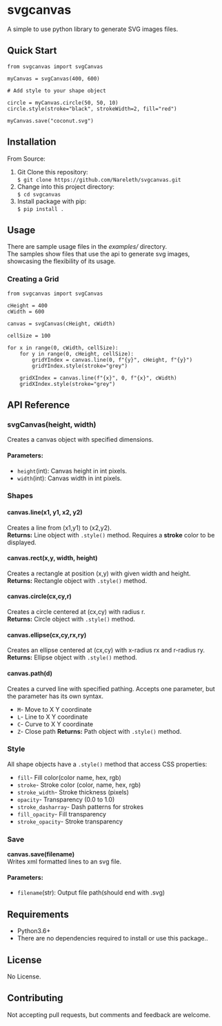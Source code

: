 # svgcanvas
A simple to use python library to generate SVG images files.  

## Quick Start
```
from svgcanvas import svgCanvas

myCanvas = svgCanvas(400, 600)

# Add style to your shape object

circle = myCanvas.circle(50, 50, 10)
circle.style(stroke="black", strokeWidth=2, fill="red")

myCanvas.save("coconut.svg")
```

## Installation
From Source:  
1. Git Clone this repository:  
```$ git clone https://github.com/Nareleth/svgcanvas.git```
1. Change into this project directory:  
```$ cd svgcanvas```
1. Install package with pip:  
```$ pip install .```


## Usage
There are sample usage files in the *examples/* directory.  
The samples show files that use the api to generate svg images, showcasing the flexibility of its usage.
### Creating a Grid
```
from svgcanvas import svgCanvas

cHeight = 400
cWidth = 600

canvas = svgCanvas(cHeight, cWidth)

cellSize = 100

for x in range(0, cWidth, cellSize):
    for y in range(0, cHeight, cellSize):
        gridYIndex = canvas.line(0, f"{y}", cHeight, f"{y}")
        gridYIndex.style(stroke="grey")

    gridXIndex = canvas.line(f"{x}", 0, f"{x}", cWidth)
    gridXIndex.style(stroke="grey")
```

## API Reference
### svgCanvas(height, width)  
Creates a canvas object with specified dimensions.  
#### Parameters:
- ```height```(int): Canvas height in int pixels.
- ```width```(int): Canvas width in int pixels.

### Shapes
#### canvas.line(x1, y1, x2, y2)
Creates a line from (x1,y1) to (x2,y2).  
**Returns:** Line object with ```.style()``` method. Requires a **stroke** color to be displayed.

#### canvas.rect(x,y, width, height)
Creates a rectangle at position (x,y) with given width and height.  
**Returns:** Rectangle object with ```.style()``` method.

#### canvas.circle(cx,cy,r)
Creates a circle centered at (cx,cy) with radius r.  
**Returns:** Circle object with ```.style()``` method.

#### canvas.ellipse(cx,cy,rx,ry)
Creates an ellipse centered at (cx,cy) with x-radius rx and r-radius ry.  
**Returns:** Ellipse object with ```.style()``` method.


#### canvas.path(d)
Creates a curved line with specified pathing. Accepts one parameter, but the parameter has its own syntax.
- ```M```- Move to X Y coordinate
- ```L```- Line to X Y coordinate
- ```C```- Curve to X Y coordinate
- ```Z```- Close path
**Returns:** Path object with ```.style()``` method.


### Style
All shape objects have a ```.style()``` method that access CSS properties:
- ```fill```- Fill color(color name, hex, rgb)
- ```stroke```- Stroke color (color, name, hex, rgb)
- ```stroke_width```- Stroke thickness (pixels)
- ```opacity```- Transparency (0.0 to 1.0)
- ```stroke_dasharray```- Dash patterns for strokes
- ```fill_opacity```- Fill transparency
- ```stroke_opacity```- Stroke transparency

### Save
**canvas.save(filename)**  
Writes xml formatted lines to an svg file.
#### Parameters:
- ```filename```(str): Output file path(should end with .svg)

## Requirements
- Python3.6+
- There are no dependencies required to install or use this package..  

## License
No License.

## Contributing
Not accepting pull requests, but comments and feedback are welcome.
